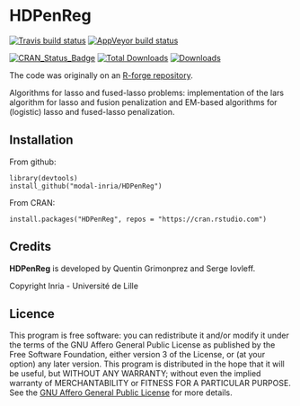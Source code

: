 # HDPenReg

[![Travis build status](https://travis-ci.com/modal-inria/HDPenReg.svg?branch=master)](https://travis-ci.com/modal-inria/HDPenReg) [![AppVeyor build status](https://ci.appveyor.com/api/projects/status/github/modal-inria/HDPenReg?branch=master&svg=true)](https://ci.appveyor.com/project/modal-inria/HDPenReg)

[![CRAN_Status_Badge](http://www.r-pkg.org/badges/version/HDPenReg)](https://cran.r-project.org/package=HDPenReg) [![Total Downloads](http://cranlogs.r-pkg.org/badges/grand-total/HDPenReg?color=blue)](http://cranlogs.r-pkg.org/badges/grand-total/HDPenReg) [![Downloads](https://cranlogs.r-pkg.org/badges/HDPenReg)](https://cran.rstudio.com/web/packages/HDPenReg/index.html)

The code was originally on an [R-forge repository](https://r-forge.r-project.org/projects/mpalars/).


Algorithms for lasso and fused-lasso problems: implementation of the lars algorithm for lasso and fusion penalization and EM-based algorithms for (logistic) lasso  and fused-lasso penalization.


## Installation

From github:
```
library(devtools)
install_github("modal-inria/HDPenReg")
```

From CRAN:
```
install.packages("HDPenReg", repos = "https://cran.rstudio.com")
```

## Credits

**HDPenReg** is developed by Quentin Grimonprez and Serge Iovleff.

Copyright Inria - Université de Lille

## Licence

This program is free software: you can redistribute it and/or modify
it under the terms of the GNU Affero General Public License as
published by the Free Software Foundation, either version 3 of the
License, or (at your option) any later version.
This program is distributed in the hope that it will be useful,
but WITHOUT ANY WARRANTY; without even the implied warranty of
MERCHANTABILITY or FITNESS FOR A PARTICULAR PURPOSE.  See the
[GNU Affero General Public License](https://www.gnu.org/licenses/agpl-3.0.en.html) for more details.

